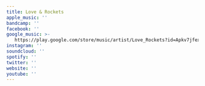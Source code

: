 ```yaml
---
title: Love & Rockets
apple_music: ''
bandcamp: ''
facebook: ''
google_music: >-
   https://play.google.com/store/music/artist/Love_Rockets?id=Apkv7jfex2ihkgzn4klxmycrknm
instagram: ''
soundcloud: ''
spotify: ''
twitter: ''
website: ''
youtube: ''
---
```

